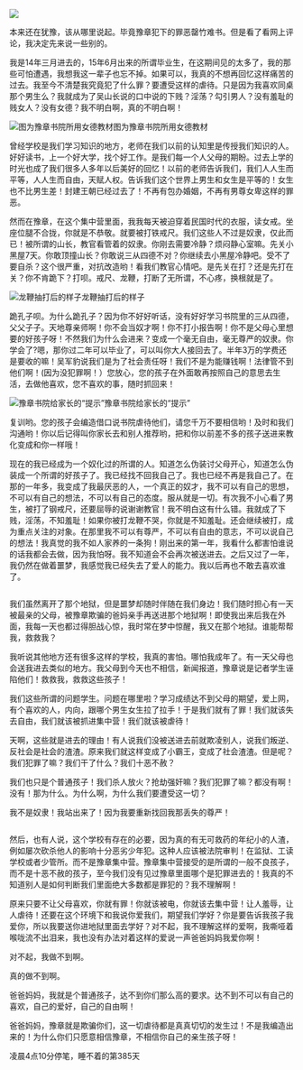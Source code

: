 <p><img src="https://github.com/ZjzMisaka/iaders/img/2019/06/2f4fd-006ZS9IHly1flmpchvuzlj318g0qot9s.jpg" /></p>
<p>本来还在犹豫，该从哪里说起。毕竟豫章犯下的罪恶罄竹难书。但是看了看网上评论，我决定先来说一些别的。</p>
<p><span id="more-2428"></span></p>
<p>我是14年三月进去的，15年6月出来的所谓毕业生，在这期间见的太多了，我的那些可怕遭遇，我想我这一辈子也忘不掉。如果可以，我真的不想再回忆这样痛苦的过去。我至今不清楚我究竟犯了什么罪？要遭受这样的虐待。只是因为我喜欢同桌那个男生么？我就成为了吴山长说的口中说的下贱？淫荡？勾引男人？没有羞耻的贱女人？没有女德？我不明白啊，真的不明白啊！</p>
<p class="picbox"><img src="https://github.com/ZjzMisaka/iaders/img/2019/06/b2b5d-006ZS9IHly1flmpciutpnj30go0m8ad1.jpg" alt="图为豫章书院所用女德教材" /><span class="picinfo">图为豫章书院所用女德教材</span></p>
<p>曾经学校是我们学习知识的地方，老师在我们以前的认知里是传授我们知识的人。好好读书，上一个好大学，找个好工作。是我们每一个人父母的期盼。过去上学的时光也成了我们很多人多年以后美好的回忆！以前的老师告诉我们，我们人人生而平等，人人生而自由，天赋人权。告诉我们这个世界上男生和女生是平等的！女生也不比男生差！封建王朝已经过去了！不再有包办婚姻，不再有男尊女卑这样的罪恶。</p>
<p>然而在豫章，在这个集中营里面，我我每天被迫穿着民国时代的衣服，读女戒。坐座位腿不合拢，你就是不恭敬。就要被打铁戒尺。我们这些人不过是奴隶，仅此而已！被所谓的山长，教官看管着的奴隶。你刚去需要冷静？烦闷静心室嘛。先关小黑屋7天。你敢顶撞山长？你敢说三从四德不对？你继续去小黑屋冷静吧。受不了要自杀？这个很严重，对抗改造哟！看我们教官心情吧。是先关在打？还是先打在关？你不肯跪下？打呗。戒尺、龙鞭，打断了无所谓，不心疼，换根就是了。</p>
<p class="picbox"><img src="https://github.com/ZjzMisaka/iaders/img/2019/06/4348e-006ZS9IHly1flmpcjtmh0j30m80go3zc.jpg" alt="龙鞭抽打后的样子" /><span class="picinfo">龙鞭抽打后的样子</span></p>
<p>跪孔子呗。为什么跪孔子？因为你不好好听话，没有好好学习书院里的三从四德，父父子子。天地尊亲师啊！你不会当奴才啊！你不打小报告啊！你不是父母心里想要的好孩子呀！不然我们为什么会进来？变成一个毫无自由，毫无尊严的奴隶。你学会了?嗯，那你过二年可以毕业了，可以叫你大人接回去了。半年3万的学费还是要收的嘛！吴军豹说我们是为了社会责任呀！我们不是为能赚钱啊！法律管不到他们啊！(因为没犯罪啊！）您放心，您的孩子在外面敢再按照自己的意思去生活，去做他喜欢，您不喜欢的事，随时抓回来！</p>
<p class="picbox"><img src="https://github.com/ZjzMisaka/iaders/img/2019/06/21d54-006ZS9IHly1flmpcklyblj30jd06njsr.jpg" alt="豫章书院给家长的“提示”" /><span class="picinfo">豫章书院给家长的“提示”</span></p>
<p>复训哟。您的孩子会编造借口说书院虐待他们，请您千万不要相信哟！及时和我们沟通哟！你以后记得叫你家长去和别人推荐哟，把和你以前差不多的孩子送进来教化变成和你一样哦！</p>
<p>现在的我已经成为一个奴化过的所谓的人。知道怎么伪装讨父母开心，知道怎么伪装成一个所谓的好孩子了。我已经找不回我自己了。我也已经不再是我自己了。在那的一年多，我变成了我最厌恶的人，一个真正的奴才，我不可以有自己的思想，不可以有自己的想法，不可以有自己的态度。服从就是一切。有次我不小心看了男生，被打了钢戒尺，还要屈辱的说谢谢教官！我不明白这有什么错。我就成了下贱，淫荡，不知羞耻！如果你被打龙鞭不哭，你就是不知羞耻。还会继续被打，成为重点关注的对象。在那里我不可以有尊严，不可以有自由的意志，不可以说自己的想法！我真觉的我不如人家养的一条狗！刚出来的第一年，我看什么都害怕谁说的话我都会去做，因为我怕呀。我不知道会不会再次被送进去。之后又过了一年，我仍然在做着噩梦，我感觉我已经失去了爱人的能力。我以后再也不敢去喜欢谁了。</p>
<p class="picbox"><img src="https://github.com/ZjzMisaka/iaders/img/2019/06/90391-006ZS9IHly1flmpcm1tdoj30go0m8tbi.jpg" alt="" /></p>
<p>我们虽然离开了那个地狱，但是噩梦却随时伴随在我们身边！我们随时担心有一天被最亲的父母，被豫章欺骗的爸妈亲手再送进那个地狱啊！即使我出来后我在外面，我每一天也都过得胆战心惊，我时常在梦中惊醒，我又在那个地狱。谁能帮帮我，救救我？</p>
<p>我听说其他地方还有很多这样的学校，我真的害怕。哪怕我成年了。有一天父母也会送我进去类似的地方。我父母到今天也不相信，新闻报道，豫章说是记者学生诬陷他们！救救我，救救这些孩子！</p>
<p>我们这些所谓的问题学生。问题在哪里啦？学习成绩达不到父母的期望，爱上网，有个喜欢的人，内向，跟哪个男生女生拉了拉手！于是我们就有了罪！我们就该失去自由，我们就该被抓进集中营！我们就该被虐待！</p>
<p>天啊，这些就是进去的理由！有人说我们没被送进去前就欺凌别人，说我们叛逆、反社会是社会的渣渣。原来我们就这样变成了小霸王，变成了社会渣渣。但是呢？我们犯罪了嘛？我们干了什么？我们十恶不赦？</p>
<p>我们也只是个普通孩子！我们杀人放火？抢劫强奸嘛？我们犯罪了嘛？都没有啊！没有！那为什么。为什么啊，为什么我们要遭受这一切？</p>
<p>我不是奴隶！我站出来了！因为我要重新找回我那丢失的尊严！</p>
<p class="picbox"><img src="https://github.com/ZjzMisaka/iaders/img/2019/06/7a95c-006ZS9IHly1flmpcmlrouj30aq070mxc.jpg" alt="" /></p>
<p>     然后，也有人说，这个学校有存在的必要，因为真的有无可救药的年纪小的人渣，例如屡次砍杀他人的影响十分恶劣少年犯。这种人应该被法院审判！在监狱、工读学校或者少管所。而不是豫章集中营。豫章集中营接受的是所谓的一般不良孩子，而不是十恶不赦的孩子，至今我们没有见过豫章里面哪个是犯罪进去的！我真的不知道别人是如何判断我们里面绝大多数都是罪犯的？我不理解啊！</p>
<p>原来只要不让父母喜欢，你就有罪！你就该被电，你就该去集中营！让人羞辱，让人虐待！还要在这个环境下和我说你爱我们，期望我们学好？你是要告诉我孩子我爱你，所以我要送你进地狱里面去学好？对不起，我不理解这样的爱啊，我嘶哑着喉咙流不出泪来，我也没有办法对着这样的爱说一声爸爸妈妈我爱你啊！</p>
<p>对不起，我做不到啊。</p>
<p>真的做不到啊。</p>
<p>爸爸妈妈，我就是个普通孩子，达不到你们那么高的要求。达不到不可以有自己的喜欢，自己的爱好，自己的自由啊！</p>
<p>爸爸妈妈，豫章就是欺骗你们，这一切虐待都是真真切切的发生过！不是我编造出来的！为什么你们只愿意相信豫章，不相信你自己的亲生孩子呀！</p>
<p>凌晨4点10分停笔，睡不着的第385天​​​​</p>